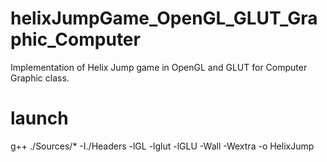 # helixJumpGame_OpenGL_GLUT_Graphic_Computer
Implementation of Helix Jump game in OpenGL and GLUT for Computer Graphic class.

# launch
g++ ./Sources/* -I./Headers -lGL -lglut -lGLU -Wall -Wextra -o HelixJump